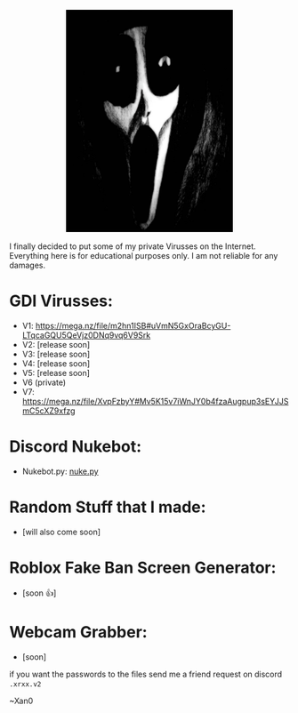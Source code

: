<p align='center'><img src="https://github.com/Xan0GDI/Xan0/blob/main/resources/image3.jpg" width=300 /></p>

I finally decided to put some of my private Virusses on the Internet. 
Everything here is for educational purposes only.
I am not reliable for any damages.


# GDI Virusses:

- V1: https://mega.nz/file/m2hn1ISB#uVmN5GxOraBcyGU-LTqcaGQU5QeVjz0DNq9vq6V9Srk
- V2: [release soon]
- V3: [release soon]
- V4: [release soon]
- V5: [release soon]
- V6 (private)
- V7: https://mega.nz/file/XvpFzbyY#Mv5K15v7iWnJY0b4fzaAugpup3sEYJJSmC5cXZ9xfzg

# Discord Nukebot:

- Nukebot.py: [nuke.py](https://github.com/Xan0GDI/Xan0/blob/main/nukebot/nuke.py)

# Random Stuff that I made:

- [will also come soon]

# Roblox Fake Ban Screen Generator:

- [soon 👍]

# Webcam Grabber:

- [soon]

if you want the passwords to the files send me a friend request on discord `.xrxx.v2`

~Xan0
